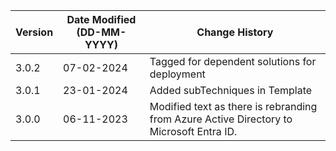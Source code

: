 | **Version** | **Date Modified (DD-MM-YYYY)** | **Change History**                                                        |
|-------------|--------------------------------|---------------------------------------------------------------------------|
| 3.0.2       | 07-02-2024                     | Tagged for dependent solutions for deployment                             |
| 3.0.1       | 23-01-2024                     | Added subTechniques in Template                                           |
| 3.0.0       | 06-11-2023                     | Modified text as there is rebranding from Azure Active Directory to Microsoft Entra ID.  |     
                                                                                                                 
